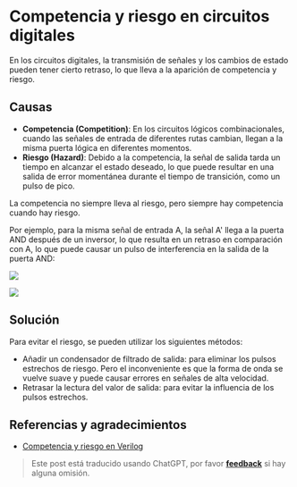 # Competencia y riesgo en circuitos digitales

En los circuitos digitales, la transmisión de señales y los cambios de estado pueden tener cierto retraso, lo que lleva a la aparición de competencia y riesgo.

## Causas

- **Competencia (Competition)**: En los circuitos lógicos combinacionales, cuando las señales de entrada de diferentes rutas cambian, llegan a la misma puerta lógica en diferentes momentos.
- **Riesgo (Hazard)**: Debido a la competencia, la señal de salida tarda un tiempo en alcanzar el estado deseado, lo que puede resultar en una salida de error momentánea durante el tiempo de transición, como un pulso de pico.

La competencia no siempre lleva al riesgo, pero siempre hay competencia cuando hay riesgo.

Por ejemplo, para la misma señal de entrada A, la señal A' llega a la puerta AND después de un inversor, lo que resulta en un retraso en comparación con A, lo que puede causar un pulso de interferencia en la salida de la puerta AND:

![](https://f004.backblazeb2.com/file/wiki-media/img/20220622163331.png)

![](https://f004.backblazeb2.com/file/wiki-media/img/20220622163337.png)

## Solución

Para evitar el riesgo, se pueden utilizar los siguientes métodos:

- Añadir un condensador de filtrado de salida: para eliminar los pulsos estrechos de riesgo. Pero el inconveniente es que la forma de onda se vuelve suave y puede causar errores en señales de alta velocidad.
- Retrasar la lectura del valor de salida: para evitar la influencia de los pulsos estrechos.

## Referencias y agradecimientos

- [Competencia y riesgo en Verilog](https://www.runoob.com/w3cnote/verilog-competition-hazard.html)

> Este post está traducido usando ChatGPT, por favor [**feedback**](https://github.com/linyuxuanlin/Wiki_MkDocs/issues/new) si hay alguna omisión.